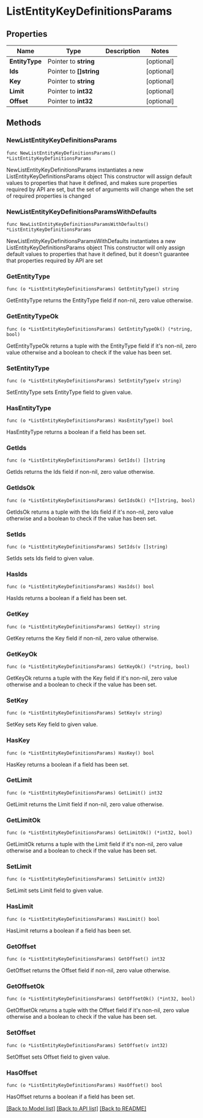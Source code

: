 # ListEntityKeyDefinitionsParams

## Properties

Name | Type | Description | Notes
------------ | ------------- | ------------- | -------------
**EntityType** | Pointer to **string** |  | [optional] 
**Ids** | Pointer to **[]string** |  | [optional] 
**Key** | Pointer to **string** |  | [optional] 
**Limit** | Pointer to **int32** |  | [optional] 
**Offset** | Pointer to **int32** |  | [optional] 

## Methods

### NewListEntityKeyDefinitionsParams

`func NewListEntityKeyDefinitionsParams() *ListEntityKeyDefinitionsParams`

NewListEntityKeyDefinitionsParams instantiates a new ListEntityKeyDefinitionsParams object
This constructor will assign default values to properties that have it defined,
and makes sure properties required by API are set, but the set of arguments
will change when the set of required properties is changed

### NewListEntityKeyDefinitionsParamsWithDefaults

`func NewListEntityKeyDefinitionsParamsWithDefaults() *ListEntityKeyDefinitionsParams`

NewListEntityKeyDefinitionsParamsWithDefaults instantiates a new ListEntityKeyDefinitionsParams object
This constructor will only assign default values to properties that have it defined,
but it doesn't guarantee that properties required by API are set

### GetEntityType

`func (o *ListEntityKeyDefinitionsParams) GetEntityType() string`

GetEntityType returns the EntityType field if non-nil, zero value otherwise.

### GetEntityTypeOk

`func (o *ListEntityKeyDefinitionsParams) GetEntityTypeOk() (*string, bool)`

GetEntityTypeOk returns a tuple with the EntityType field if it's non-nil, zero value otherwise
and a boolean to check if the value has been set.

### SetEntityType

`func (o *ListEntityKeyDefinitionsParams) SetEntityType(v string)`

SetEntityType sets EntityType field to given value.

### HasEntityType

`func (o *ListEntityKeyDefinitionsParams) HasEntityType() bool`

HasEntityType returns a boolean if a field has been set.

### GetIds

`func (o *ListEntityKeyDefinitionsParams) GetIds() []string`

GetIds returns the Ids field if non-nil, zero value otherwise.

### GetIdsOk

`func (o *ListEntityKeyDefinitionsParams) GetIdsOk() (*[]string, bool)`

GetIdsOk returns a tuple with the Ids field if it's non-nil, zero value otherwise
and a boolean to check if the value has been set.

### SetIds

`func (o *ListEntityKeyDefinitionsParams) SetIds(v []string)`

SetIds sets Ids field to given value.

### HasIds

`func (o *ListEntityKeyDefinitionsParams) HasIds() bool`

HasIds returns a boolean if a field has been set.

### GetKey

`func (o *ListEntityKeyDefinitionsParams) GetKey() string`

GetKey returns the Key field if non-nil, zero value otherwise.

### GetKeyOk

`func (o *ListEntityKeyDefinitionsParams) GetKeyOk() (*string, bool)`

GetKeyOk returns a tuple with the Key field if it's non-nil, zero value otherwise
and a boolean to check if the value has been set.

### SetKey

`func (o *ListEntityKeyDefinitionsParams) SetKey(v string)`

SetKey sets Key field to given value.

### HasKey

`func (o *ListEntityKeyDefinitionsParams) HasKey() bool`

HasKey returns a boolean if a field has been set.

### GetLimit

`func (o *ListEntityKeyDefinitionsParams) GetLimit() int32`

GetLimit returns the Limit field if non-nil, zero value otherwise.

### GetLimitOk

`func (o *ListEntityKeyDefinitionsParams) GetLimitOk() (*int32, bool)`

GetLimitOk returns a tuple with the Limit field if it's non-nil, zero value otherwise
and a boolean to check if the value has been set.

### SetLimit

`func (o *ListEntityKeyDefinitionsParams) SetLimit(v int32)`

SetLimit sets Limit field to given value.

### HasLimit

`func (o *ListEntityKeyDefinitionsParams) HasLimit() bool`

HasLimit returns a boolean if a field has been set.

### GetOffset

`func (o *ListEntityKeyDefinitionsParams) GetOffset() int32`

GetOffset returns the Offset field if non-nil, zero value otherwise.

### GetOffsetOk

`func (o *ListEntityKeyDefinitionsParams) GetOffsetOk() (*int32, bool)`

GetOffsetOk returns a tuple with the Offset field if it's non-nil, zero value otherwise
and a boolean to check if the value has been set.

### SetOffset

`func (o *ListEntityKeyDefinitionsParams) SetOffset(v int32)`

SetOffset sets Offset field to given value.

### HasOffset

`func (o *ListEntityKeyDefinitionsParams) HasOffset() bool`

HasOffset returns a boolean if a field has been set.


[[Back to Model list]](../README.md#documentation-for-models) [[Back to API list]](../README.md#documentation-for-api-endpoints) [[Back to README]](../README.md)


